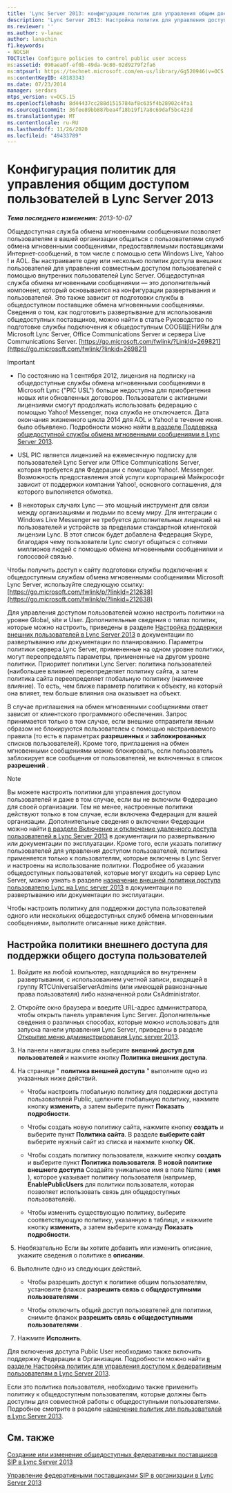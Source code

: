 ```yaml
---
title: 'Lync Server 2013: конфигурация политик для управления общим доступом пользователей'
description: 'Lync Server 2013: Настройка политик для управления доступом пользователей к общедоступным пользователям.'
ms.reviewer: ''
ms.author: v-lanac
author: lanachin
f1.keywords:
- NOCSH
TOCTitle: Configure policies to control public user access
ms:assetid: 090aea0f-ef0b-49da-9c80-02d9279f2fa6
ms:mtpsurl: https://technet.microsoft.com/en-us/library/Gg520946(v=OCS.15)
ms:contentKeyID: 48183343
ms.date: 07/23/2014
manager: serdars
mtps_version: v=OCS.15
ms.openlocfilehash: 8d44437cc288d1515784af8c635f4b28902c4fa1
ms.sourcegitcommit: 36fee89bb887bea4f18b19f17a8c69daf5bc423d
ms.translationtype: MT
ms.contentlocale: ru-RU
ms.lasthandoff: 11/26/2020
ms.locfileid: "49433789"
---
```

# <a name="configure-policies-to-control-public-user-access-in-lync-server-2013"></a>Конфигурация политик для управления общим доступом пользователей в Lync Server 2013

<div data-xmlns="http://www.w3.org/1999/xhtml">

<div class="topic" data-xmlns="http://www.w3.org/1999/xhtml" data-msxsl="urn:schemas-microsoft-com:xslt" data-cs="https://msdn.microsoft.com/">

<div data-asp="https://msdn2.microsoft.com/asp">



</div>

<div id="mainSection">

<div id="mainBody">

<span> </span>

_**Тема последнего изменения:** 2013-10-07_

Общедоступная служба обмена мгновенными сообщениями позволяет пользователям в вашей организации общаться с пользователями служб обмена мгновенными сообщениями, предоставляемыми поставщиками Интернет-сообщений, в том числе с помощью сети Windows Live, Yahoo \! и AOL. Вы настраиваете одну или несколько политик доступа внешних пользователей для управления совместным доступом пользователей с помощью внутренних пользователей Lync Server. Общедоступная служба обмена мгновенными сообщениями — это дополнительный компонент, который основывается на конфигурации развертывания и пользователей. Это также зависит от подготовки службы в общедоступном поставщике обмена мгновенными сообщениями. Сведения о том, как подготовить развертывание для использования общедоступных поставщиков, можно найти в статье Руководство по подготовке службы подключения к общедоступным СООБЩЕНИЯм для Microsoft Lync Server, Office Communications Server и сервера Live Communications Server. [https://go.microsoft.com/fwlink/?LinkId=269821](https://go.microsoft.com/fwlink/?linkid=269821)

<div>


> [!IMPORTANT]  
> <UL>
> <LI>
> <P>По состоянию на 1 сентября 2012, лицензия на подписку на общедоступные службы обмена мгновенными сообщениями в Microsoft Lync ("PIC USL") больше недоступна для приобретения новых или обновленных договоров. Пользователи с активными лицензиями смогут продолжать использовать федерацию с помощью Yahoo! Messenger, пока служба не отключается. Дата окончания жизненного цикла 2014 для AOL и Yahoo! в течение июня. было объявлено. Подробности можно найти <A href="lync-server-2013-support-for-public-instant-messenger-connectivity.md">в разделе Поддержка общедоступной службы обмена мгновенными сообщениями в Lync Server 2013</A>.</P>
> <LI>
> <P>USL PIC является лицензией на ежемесячную подписку для пользователей Lync Server или Office Communications Server, которая требуется для Федерации с помощью Yahoo!. Messenger. Возможность предоставления этой услуги корпорацией Майкрософт зависит от поддержки компании Yahoo!, основного соглашения, для которого выполняется обмотка.</P>
> <LI>
> <P>В некоторых случаях Lync — это мощный инструмент для связи между организациями и людьми по всему миру. Для интеграции с Windows Live Messenger не требуется дополнительных лицензий на пользователей и устройств за пределами стандартной клиентской лицензии Lync. В этот список будет добавлена Федерация Skype, благодаря чему пользователи Lync смогут общаться с сотнями миллионов людей с помощью обмена мгновенными сообщениями и голосовой связью.</P></LI></UL>



</div>

Чтобы получить доступ к сайту подготовки службы подключения к общедоступным службам обмена мгновенными сообщениями Microsoft Lync Server, используйте следующую ссылку: [https://go.microsoft.com/fwlink/p/?linkId=212638](https://go.microsoft.com/fwlink/p/?linkid=212638)

Для управления доступом пользователей можно настроить политики на уровне Global, site и User. Дополнительные сведения о типах политик, которые можно настроить, приведены в разделе [Настройка поддержки внешних пользователей в Lync Server 2013](lync-server-2013-configuring-support-for-external-user-access.md) в документации по развертыванию или документации по планированию. Параметры политики сервера Lync Server, примененные на одном уровне политики, могут переопределять параметры, примененные на другом уровне политики. Приоритет политики Lync Server: политика пользователей (наибольшее влияние) переопределяет политику сайта, а затем политика сайта переопределяет глобальную политику (наименее влияние). То есть, чем ближе параметр политики к объекту, на который она влияет, тем больше влияния она оказывает на объект.

В случае приглашения на обмен мгновенными сообщениями ответ зависит от клиентского программного обеспечения. Запрос принимается только в том случае, если внешние отправители явным образом не блокируются пользователем с помощью настраиваемого правила (то есть в параметрах **разрешенных** и **заблокированных** списков пользователей). Кроме того, приглашения на обмен мгновенными сообщениями можно блокировать, если пользователь заблокирует все сообщения от пользователей, не включенных в список **разрешений** .

<div>


> [!NOTE]  
> Вы можете настроить политики для управления доступом пользователей и даже в том случае, если вы не включили Федерацию для своей организации. Тем не менее, настроенные политики действуют только в том случае, если включена Федерация для вашей организации. Дополнительные сведения о включении Федерации можно найти <A href="lync-server-2013-enable-or-disable-remote-user-access.md">в разделе Включение и отключение удаленного доступа пользователей в Lync Server 2013</A> в документации по развертыванию или документации по эксплуатации. Кроме того, если указать политику пользователей для управления доступом пользователей, политика применяется только к пользователям, которые включены в Lync Server и настроены на использование политики. Подробнее об указании общедоступных пользователей, которые могут входить на сервер Lync Server, можно узнать в разделе <A href="lync-server-2013-assign-an-external-user-access-policy-to-a-lync-enabled-user.md">назначение внешней политики доступа пользователю Lync на Lync server 2013</A> в документации по развертыванию или документации по эксплуатации.



</div>

Чтобы настроить политику для поддержки доступа пользователей одного или нескольких общедоступных служб обмена мгновенными сообщениями, выполните описанные ниже действия.

<div>

## <a name="to-configure-an-external-access-policy-to-support-public-user-access"></a>Настройка политики внешнего доступа для поддержки общего доступа пользователей

1.  Войдите на любой компьютер, находящийся во внутреннем развертывании, с использованием учетной записи, входящей в группу RTCUniversalServerAdmins (или имеющей равнозначные права пользователя) либо назначенной роли CsAdministrator.

2.  Откройте окно браузера и введите URL-адрес администратора, чтобы открыть панель управления Lync Server. Дополнительные сведения о различных способах, которые можно использовать для запуска панели управления Lync Server, приведены в разделе [Открытие меню администрирования Lync server 2013](lync-server-2013-open-lync-server-administrative-tools.md).

3.  На панели навигации слева выберите **внешний доступ для пользователей** и нажмите кнопку **Политика внешних доступа**.

4.  На странице " **политика внешней доступа** " выполните одно из указанных ниже действий.
    
      - Чтобы настроить глобальную политику для поддержки доступа пользователей Public, щелкните глобальную политику, нажмите кнопку **изменить**, а затем выберите пункт **Показать подробности**.
    
      - Чтобы создать новую политику сайта, нажмите кнопку **создать** и выберите пункт **Политика сайта**. В разделе **выберите сайт** выберите нужный сайт из списка и нажмите кнопку **ОК**.
    
      - Чтобы создать политику пользователя, нажмите кнопку **создать** и выберите пункт **Политика пользователя**. В **новой политике внешнего доступа** Создайте уникальное имя в поле Name ( **имя** ), которое указывает политику пользователя (например, **EnablePublicUsers** для политики пользователя, которая позволяет использовать связь для общедоступных пользователей).
    
      - Чтобы изменить существующую политику, выберите соответствующую политику, указанную в таблице, и нажмите кнопку **изменить**, а затем выберите команду **Показать подробности**.

5.  Необязательно Если вы хотите добавить или изменить описание, укажите сведения о политике в **описании**.

6.  Выполните одно из следующих действий.
    
      - Чтобы разрешить доступ к политике общим пользователям, установите флажок **разрешить связь с общедоступными пользователями** .
    
      - Чтобы отключить общий доступ пользователей для политики, снимите флажок **разрешить связь с общедоступными пользователями** .

7.  Нажмите **Исполнить**.

Для включения доступа Public User необходимо также включить поддержку Федерации в Организации. Подробности можно найти [в разделе Настройка политик для управления доступом к федеративным пользователям в Lync Server 2013](lync-server-2013-configure-policies-to-control-federated-user-access.md).

Если это политика пользователя, необходимо также применить политику к общедоступным пользователям, которые должны быть доступны для совместной работы с общедоступными пользователями. Подробнее смотрите в разделе [назначение политик для пользователей в Lync Server 2013](lync-server-2013-assigning-per-user-policies.md).

</div>

<div>

## <a name="see-also"></a>См. также


[Создание или изменение общедоступных федеративных поставщиков SIP в Lync Server 2013](lync-server-2013-create-or-edit-public-sip-federated-providers.md)  


[Управление федеративными поставщиками SIP в организации в Lync Server 2013](lync-server-2013-manage-sip-federated-providers-for-your-organization.md)  
  

</div>

</div>

<span> </span>

</div>

</div>

</div>

